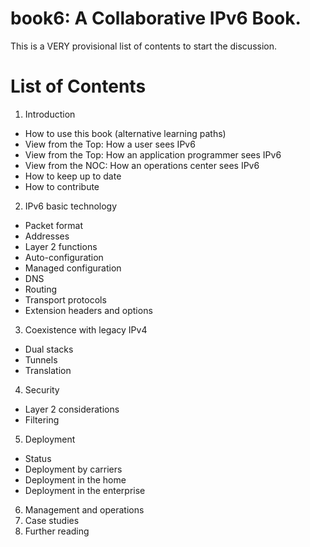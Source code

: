 # book6: A Collaborative IPv6 Book.

This is a VERY provisional list of contents to start the discussion.

# List of Contents
1. Introduction
* How to use this book (alternative learning paths)
* View from the Top: How a user sees IPv6
* View from the Top: How an application programmer sees IPv6
* View from the NOC: How an operations center sees IPv6
* How to keep up to date
* How to contribute
2. IPv6 basic technology
* Packet format
* Addresses
* Layer 2 functions
* Auto-configuration
* Managed configuration
* DNS
* Routing
* Transport protocols
* Extension headers and options
3. Coexistence with legacy IPv4
* Dual stacks
* Tunnels
* Translation
4. Security
* Layer 2 considerations
* Filtering 
5. Deployment
* Status
* Deployment by carriers
* Deployment in the home
* Deployment in the enterprise
6. Management and operations
7. Case studies
8. Further reading

